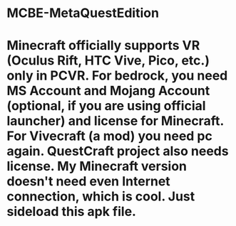 # MCBE-MetaQuestEdition
# Minecraft officially supports VR (Oculus Rift, HTC Vive, Pico, etc.) only in PCVR. For bedrock, you need MS Account and Mojang Account (optional, if you are using official launcher) and license for Minecraft. For Vivecraft (a mod) you need pc again. QuestCraft project also needs license. My Minecraft version doesn't need even Internet connection, which is cool. Just sideload this apk file.
